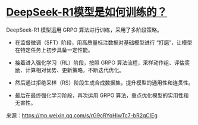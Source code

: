 # [DeepSeek-R1模型是如何训练的？](https://github.com/humyna/gitblog/issues/34)

DeepSeek-R1 模型运用 GRPO 算法进行训练，采用了多阶段策略。

* 在监督微调（SFT）阶段，用高质量标注数据对基础模型进行 “打磨”，让模型在特定任务上初步具备一定性能。

* 接着进入强化学习（RL）阶段，按照 GRPO 算法流程，采样动作组、评估奖励、计算相对优势、更新策略，不断迭代优化。

* 然后通过拒绝采样（RS）阶段生成合成数据集，提升模型的通用性和连贯性。

* 最后在最终强化学习阶段，再次运用 GRPO 算法，重点优化模型的实用性和无害性。


来源：https://mp.weixin.qq.com/s/rG9cRYqHIwTc7-bR2qCIEg
